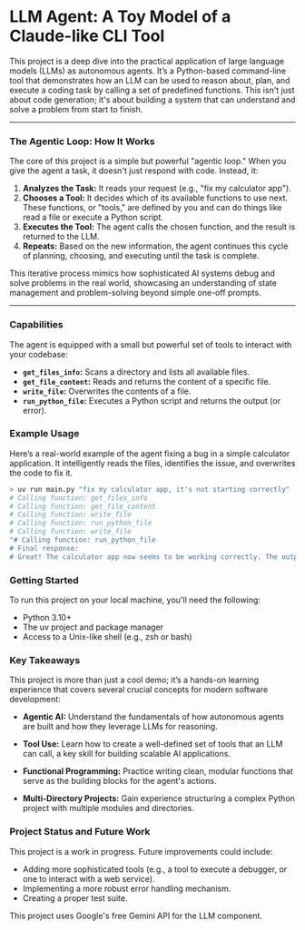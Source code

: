 # LLM Agent: A Toy Model of a Claude-like CLI Tool

This project is a deep dive into the practical application of large language models (LLMs) as autonomous agents. It’s a Python-based command-line tool that demonstrates how an LLM can be used to reason about, plan, and execute a coding task by calling a set of predefined functions. This isn't just about code generation; it's about building a system that can understand and solve a problem from start to finish.

---

### The Agentic Loop: How It Works

The core of this project is a simple but powerful "agentic loop." When you give the agent a task, it doesn't just respond with code. 
Instead, it:

1. **Analyzes the Task:** It reads your request (e.g., "fix my calculator app").
2. **Chooses a Tool:** It decides which of its available functions to use next. These functions, or "tools," are defined by you and can do things like read a file or execute a Python script.
3. **Executes the Tool:** The agent calls the chosen function, and the result is returned to the LLM.
4. **Repeats:** Based on the new information, the agent continues this cycle of planning, choosing, and executing until the task is complete.

This iterative process mimics how sophisticated AI systems debug and solve problems in the real world, showcasing an understanding of state management and problem-solving beyond simple one-off prompts.

---

### Capabilities

The agent is equipped with a small but powerful set of tools to interact with your codebase:

- **`get_files_info`:** Scans a directory and lists all available files.
- **`get_file_content`:** Reads and returns the content of a specific file.
- **`write_file`:** Overwrites the contents of a file.
- **`run_python_file`:** Executes a Python script and returns the output (or error).

### Example Usage

Here’s a real-world example of the agent fixing a bug in a simple calculator application. It intelligently reads the files, identifies the issue, and overwrites the code to fix it.

```bash
> uv run main.py "fix my calculator app, it's not starting correctly"
# Calling function: get_files_info
# Calling function: get_file_content
# Calling function: write_file
# Calling function: run_python_file
# Calling function: write_file
"# Calling function: run_python_file
# Final response:
# Great! The calculator app now seems to be working correctly. The output shows the expression and the result in a formatted way.
```

### Getting Started

To run this project on your local machine, you'll need the following:

- Python 3.10+
- The uv project and package manager
- Access to a Unix-like shell (e.g., zsh or bash)

### Key Takeaways

This project is more than just a cool demo; it’s a hands-on learning experience that covers several crucial concepts for modern software development:

- **Agentic AI:** Understand the fundamentals of how autonomous agents are built and how they leverage LLMs for reasoning.

- **Tool Use:** Learn how to create a well-defined set of tools that an LLM can call, a key skill for building scalable AI applications.

- **Functional Programming:** Practice writing clean, modular functions that serve as the building blocks for the agent's actions.

- **Multi-Directory Projects:** Gain experience structuring a complex Python project with multiple modules and directories.

### Project Status and Future Work

This project is a work in progress. Future improvements could include:

- Adding more sophisticated tools (e.g., a tool to execute a debugger, or one to interact with a web service).
- Implementing a more robust error handling mechanism.
- Creating a proper test suite.

This project uses Google's free Gemini API for the LLM component.
